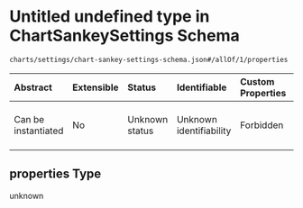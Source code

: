 # Untitled undefined type in ChartSankeySettings Schema

```txt
charts/settings/chart-sankey-settings-schema.json#/allOf/1/properties
```



| Abstract            | Extensible | Status         | Identifiable            | Custom Properties | Additional Properties | Access Restrictions | Defined In                                                                                                             |
| :------------------ | :--------- | :------------- | :---------------------- | :---------------- | :-------------------- | :------------------ | :--------------------------------------------------------------------------------------------------------------------- |
| Can be instantiated | No         | Unknown status | Unknown identifiability | Forbidden         | Allowed               | none                | [chart-sankey-settings-schema.json\*](../out/charts/settings/chart-sankey-settings-schema.json "open original schema") |

## properties Type

unknown
